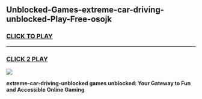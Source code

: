 
## Unblocked-Games-extreme-car-driving-unblocked-Play-Free-osojk
<h3>
<a href="https://premium76.site?title=extreme-car-driving-unblocked&ref=10A">CLICK TO PLAY</a></h3>
<hr>

<h3>
<a href="https://premium76.site?title=extreme-car-driving-unblocked&ref=10A">CLICK 2 PLAY</a>
  
</h3>

<a href="https://premium76.site?title=extreme-car-driving-unblocked&ref=10A"><img src="https://clearcache.store/games.png"></a>


**extreme-car-driving-unblocked games unblocked: Your Gateway to Fun and Accessible Online Gaming**
